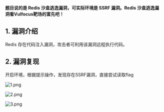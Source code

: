 **题目说的是 Redis 沙盒逃逸漏洞，可实际环境是 SSRF 漏洞。Redis 沙盒逃逸漏洞看Vulfocus靶场的富先吧！**
## 1. 漏洞介绍
Redis 存在代码注入漏洞，攻击者可利用该漏洞远程执行代码。
## 2. 漏洞复现
开启环境，根据提示操作，发现存在SSRF漏洞，直接尝试读取flag

![1.png](https://fastly.jsdelivr.net/gh/z9m8r8/PicGo-Notes-Pu/202309281656263.png)

![2.png](https://fastly.jsdelivr.net/gh/z9m8r8/PicGo-Notes-Pu/202309281656869.png)

![3.png](https://fastly.jsdelivr.net/gh/z9m8r8/PicGo-Notes-Pu/202309281656506.png)

